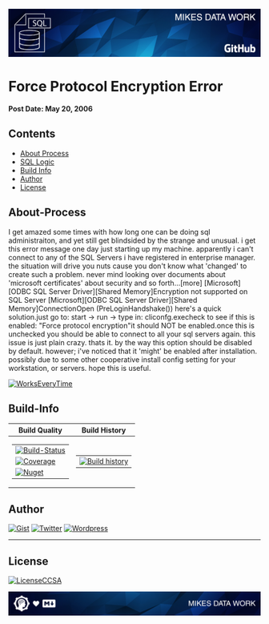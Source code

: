 ![MIKES DATA WORK GIT REPO](https://raw.githubusercontent.com/mikesdatawork/images/master/git_mikes_data_work_banner_01.png "Mikes Data Work")        

# Force Protocol Encryption Error
**Post Date: May 20, 2006**        



## Contents    
- [About Process](##About-Process)  
- [SQL Logic](#SQL-Logic)  
- [Build Info](#Build-Info)  
- [Author](#Author)  
- [License](#License)       

## About-Process    <div>
I get amazed some times with how long one can be doing sql administraiton, and yet still get blindsided by the strange and unusual. i get this error message one day just starting up my machine. apparently i can't connect to any of the SQL Servers i have registered in enterprise manager. the situation will drive you nuts cause you don't know what 'changed' to create such a problem. never mind looking over documents about 'microsoft certificates' about security and so forth…[more] [Microsoft][ODBC SQL Server Driver][Shared Memory]Encryption not supported on SQL Server [Microsoft][ODBC SQL Server Driver][Shared Memory]ConnectionOpen (PreLoginHandshake())
here's a quick solution.just go to: start -> run -> type in: cliconfg.execheck to see if this is enabled: "Force protocol encryption"it should NOT be enabled.once this is unchecked you should be able to connect to all your sql servers again. this issue is just plain crazy. thats it. by the way this option should be disabled by default. however; i've noticed that it 'might' be enabled after installation. possibly due to some other cooperative install config setting for your workstation, or servers. hope this is useful.



[![WorksEveryTime](https://forthebadge.com/images/badges/60-percent-of-the-time-works-every-time.svg)](https://shitday.de/)

## Build-Info

| Build Quality | Build History |
|--|--|
|<table><tr><td>[![Build-Status](https://ci.appveyor.com/api/projects/status/pjxh5g91jpbh7t84?svg?style=flat-square)](#)</td></tr><tr><td>[![Coverage](https://coveralls.io/repos/github/tygerbytes/ResourceFitness/badge.svg?style=flat-square)](#)</td></tr><tr><td>[![Nuget](https://img.shields.io/nuget/v/TW.Resfit.Core.svg?style=flat-square)](#)</td></tr></table>|<table><tr><td>[![Build history](https://buildstats.info/appveyor/chart/tygerbytes/resourcefitness)](#)</td></tr></table>|

## Author

[![Gist](https://img.shields.io/badge/Gist-MikesDataWork-<COLOR>.svg)](https://gist.github.com/mikesdatawork)
[![Twitter](https://img.shields.io/badge/Twitter-MikesDataWork-<COLOR>.svg)](https://twitter.com/mikesdatawork)
[![Wordpress](https://img.shields.io/badge/Wordpress-MikesDataWork-<COLOR>.svg)](https://mikesdatawork.wordpress.com/)





---
## License
[![LicenseCCSA](https://img.shields.io/badge/License-CreativeCommonsSA-<COLOR>.svg)](https://creativecommons.org/share-your-work/licensing-types-examples/)

![Mikes Data Work](https://raw.githubusercontent.com/mikesdatawork/images/master/git_mikes_data_work_banner_02.png "Mikes Data Work")

